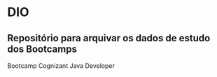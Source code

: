 # DIO
## Repositório para arquivar os dados de estudo dos Bootcamps

Bootcamp Cognizant Java Developer
